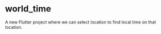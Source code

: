 # world_time

A new Flutter project where we can select location to find local time on that location.
